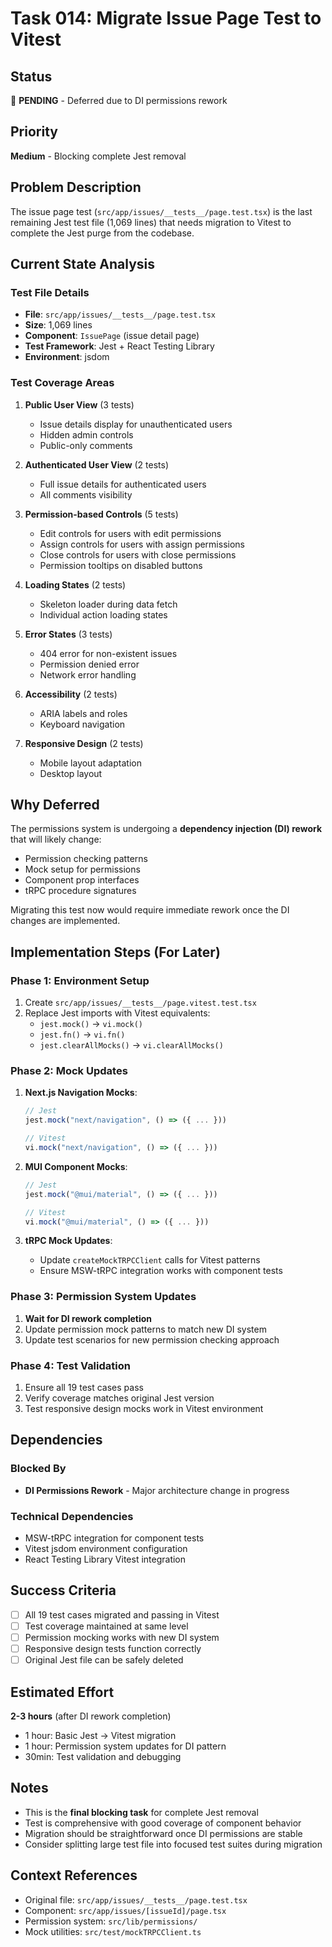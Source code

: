 # Task 014: Migrate Issue Page Test to Vitest

## Status

🔧 **PENDING** - Deferred due to DI permissions rework

## Priority

**Medium** - Blocking complete Jest removal

## Problem Description

The issue page test (`src/app/issues/__tests__/page.test.tsx`) is the last remaining Jest test file (1,069 lines) that needs migration to Vitest to complete the Jest purge from the codebase.

## Current State Analysis

### Test File Details

- **File**: `src/app/issues/__tests__/page.test.tsx`
- **Size**: 1,069 lines
- **Component**: `IssuePage` (issue detail page)
- **Test Framework**: Jest + React Testing Library
- **Environment**: jsdom

### Test Coverage Areas

1. **Public User View** (3 tests)
   - Issue details display for unauthenticated users
   - Hidden admin controls
   - Public-only comments

2. **Authenticated User View** (2 tests)
   - Full issue details for authenticated users
   - All comments visibility

3. **Permission-based Controls** (5 tests)
   - Edit controls for users with edit permissions
   - Assign controls for users with assign permissions
   - Close controls for users with close permissions
   - Permission tooltips on disabled buttons

4. **Loading States** (2 tests)
   - Skeleton loader during data fetch
   - Individual action loading states

5. **Error States** (3 tests)
   - 404 error for non-existent issues
   - Permission denied error
   - Network error handling

6. **Accessibility** (2 tests)
   - ARIA labels and roles
   - Keyboard navigation

7. **Responsive Design** (2 tests)
   - Mobile layout adaptation
   - Desktop layout

## Why Deferred

The permissions system is undergoing a **dependency injection (DI) rework** that will likely change:

- Permission checking patterns
- Mock setup for permissions
- Component prop interfaces
- tRPC procedure signatures

Migrating this test now would require immediate rework once the DI changes are implemented.

## Implementation Steps (For Later)

### Phase 1: Environment Setup

1. Create `src/app/issues/__tests__/page.vitest.test.tsx`
2. Replace Jest imports with Vitest equivalents:
   - `jest.mock()` → `vi.mock()`
   - `jest.fn()` → `vi.fn()`
   - `jest.clearAllMocks()` → `vi.clearAllMocks()`

### Phase 2: Mock Updates

1. **Next.js Navigation Mocks**:

   ```typescript
   // Jest
   jest.mock("next/navigation", () => ({ ... }))

   // Vitest
   vi.mock("next/navigation", () => ({ ... }))
   ```

2. **MUI Component Mocks**:

   ```typescript
   // Jest
   jest.mock("@mui/material", () => ({ ... }))

   // Vitest
   vi.mock("@mui/material", () => ({ ... }))
   ```

3. **tRPC Mock Updates**:
   - Update `createMockTRPCClient` calls for Vitest patterns
   - Ensure MSW-tRPC integration works with component tests

### Phase 3: Permission System Updates

1. **Wait for DI rework completion**
2. Update permission mock patterns to match new DI system
3. Update test scenarios for new permission checking approach

### Phase 4: Test Validation

1. Ensure all 19 test cases pass
2. Verify coverage matches original Jest version
3. Test responsive design mocks work in Vitest environment

## Dependencies

### Blocked By

- **DI Permissions Rework** - Major architecture change in progress

### Technical Dependencies

- MSW-tRPC integration for component tests
- Vitest jsdom environment configuration
- React Testing Library Vitest integration

## Success Criteria

- [ ] All 19 test cases migrated and passing in Vitest
- [ ] Test coverage maintained at same level
- [ ] Permission mocking works with new DI system
- [ ] Responsive design tests function correctly
- [ ] Original Jest file can be safely deleted

## Estimated Effort

**2-3 hours** (after DI rework completion)

- 1 hour: Basic Jest → Vitest migration
- 1 hour: Permission system updates for DI pattern
- 30min: Test validation and debugging

## Notes

- This is the **final blocking task** for complete Jest removal
- Test is comprehensive with good coverage of component behavior
- Migration should be straightforward once DI permissions are stable
- Consider splitting large test file into focused test suites during migration

## Context References

- Original file: `src/app/issues/__tests__/page.test.tsx`
- Component: `src/app/issues/[issueId]/page.tsx`
- Permission system: `src/lib/permissions/`
- Mock utilities: `src/test/mockTRPCClient.ts`
